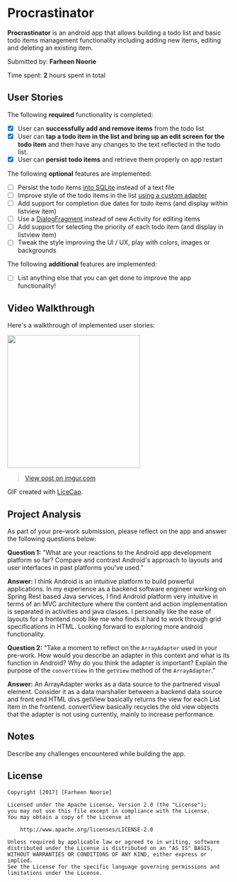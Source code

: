 # Procrastinator

**Procrastinator** is an android app that allows building a todo list and basic todo items management functionality including adding new items, editing and deleting an existing item.

Submitted by: **Farheen Noorie**

Time spent: **2** hours spent in total

## User Stories

The following **required** functionality is completed:

* [x] User can **successfully add and remove items** from the todo list
* [x] User can **tap a todo item in the list and bring up an edit screen for the todo item** and then have any changes to the text reflected in the todo list.
* [x] User can **persist todo items** and retrieve them properly on app restart

The following **optional** features are implemented:

* [ ] Persist the todo items [into SQLite](http://guides.codepath.com/android/Persisting-Data-to-the-Device#sqlite) instead of a text file
* [ ] Improve style of the todo items in the list [using a custom adapter](http://guides.codepath.com/android/Using-an-ArrayAdapter-with-ListView)
* [ ] Add support for completion due dates for todo items (and display within listview item)
* [ ] Use a [DialogFragment](http://guides.codepath.com/android/Using-DialogFragment) instead of new Activity for editing items
* [ ] Add support for selecting the priority of each todo item (and display in listview item)
* [ ] Tweak the style improving the UI / UX, play with colors, images or backgrounds

The following **additional** features are implemented:

* [ ] List anything else that you can get done to improve the app functionality!

## Video Walkthrough

Here's a walkthrough of implemented user stories:


<img src="http://imgur.com/W8dHmwv" width="300" />
<blockquote class="imgur-embed-pub" lang="en" data-id="W8dHmwv"><a href="//imgur.com/W8dHmwv">View post on imgur.com</a></blockquote><script async src="//s.imgur.com/min/embed.js" charset="utf-8"></script>

GIF created with [LiceCap](http://www.cockos.com/licecap/).

## Project Analysis

As part of your pre-work submission, please reflect on the app and answer the following questions below:

**Question 1:** "What are your reactions to the Android app development platform so far? Compare and contrast Android's approach to layouts and user interfaces in past platforms you've used."

**Answer:** I think Android is an intuitive platform to build powerful applications. In my experience as a backend software engineer working on Spring Rest based Java services, I find Android platform very intuitive in terms of an MVC architecture where the content and action implementation is separated in activities and java classes. I personally like the ease of layouts for a frontend noob like me who finds it hard to work through grid specifications in HTML. Looking forward to exploring more android functionality.

**Question 2:** "Take a moment to reflect on the `ArrayAdapter` used in your pre-work. How would you describe an adapter in this context and what is its function in Android? Why do you think the adapter is important? Explain the purpose of the `convertView` in the `getView` method of the `ArrayAdapter`."

**Answer:** An ArrayAdapter works as a data source to the partnered visual element. Consider it as a data marshaller between a backend data source and front end HTML divs.getView basically returns the view for each List Item in the frontend. convertView basically recycles the old view objects that the adapter is not using currently, mainly to increase performance.

## Notes

Describe any challenges encountered while building the app.

## License

    Copyright [2017] [Farheen Noorie]

    Licensed under the Apache License, Version 2.0 (the "License");
    you may not use this file except in compliance with the License.
    You may obtain a copy of the License at

        http://www.apache.org/licenses/LICENSE-2.0

    Unless required by applicable law or agreed to in writing, software
    distributed under the License is distributed on an "AS IS" BASIS,
    WITHOUT WARRANTIES OR CONDITIONS OF ANY KIND, either express or implied.
    See the License for the specific language governing permissions and
    limitations under the License.
